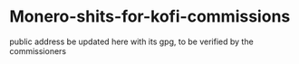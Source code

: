 # Monero-shits-for-kofi-commissions
public address be updated here with its gpg, to be verified by the commissioners
